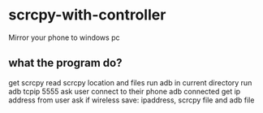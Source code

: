 # scrcpy-with-controller
Mirror your phone to windows pc

## what the program do?
  get scrcpy
  read scrcpy location and files
  run adb in current directory
  run adb tcpip 5555
  ask user connect to their phone
  adb connected
  get ip address from user
  ask if wireless
  save: ipaddress, scrcpy file and adb file
